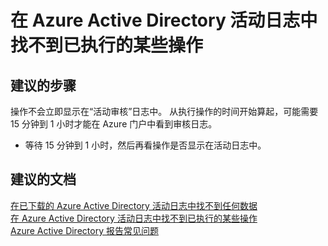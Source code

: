 <properties
    pageTitle="I can’t find some actions that I performed in the Azure Active Directory activity log"
    description="在 Azure Active Directory 活动日志中找不到已执行的某些操作"
    service="microsoft.aad"
    resource="Microsoft_AAD_IAM"
    authors="MarkusVi"
    displayOrder="1"
    selfHelpType="resource"
    supportTopicIds=""
    resourceTags="azureadrreports_missingdata_audit"
    productPesIds=""
    cloudEnvironments="public"
/>


# <a name="i-cant-find-some-actions-that-i-performed-in-the-azure-active-directory-activity-log"></a>在 Azure Active Directory 活动日志中找不到已执行的某些操作

## <a name="recommended-steps"></a>**建议的步骤**

操作不会立即显示在“活动审核”日志中。 从执行操作的时间开始算起，可能需要 15 分钟到 1 小时才能在 Azure 门户中看到审核日志。

- 等待 15 分钟到 1 小时，然后再看操作是否显示在活动日志中。 

## <a name="recommended-documents"></a>**建议的文档**
[在已下载的 Azure Active Directory 活动日志中找不到任何数据](https://docs.microsoft.com/azure/active-directory/active-directory-reporting-troubleshoot-missing-data-download)  
[在 Azure Active Directory 活动日志中找不到已执行的某些操作](https://docs.microsoft.com/azure/active-directory/active-directory-reporting-troubleshoot-missing-audit-data)  
[Azure Active Directory 报告常见问题](https://docs.microsoft.com/azure/active-directory/active-directory-reporting-faq)


